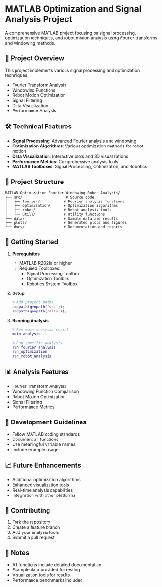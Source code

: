 # MATLAB Optimization and Signal Analysis Project

A comprehensive MATLAB project focusing on signal processing, optimization techniques, and robot motion analysis using Fourier transforms and windowing methods.

## 🎯 Project Overview
This project implements various signal processing and optimization techniques:
- Fourier Transform Analysis
- Windowing Functions
- Robot Motion Optimization
- Signal Filtering
- Data Visualization
- Performance Analysis

## 🛠️ Technical Features
- **Signal Processing**: Advanced Fourier analysis and windowing
- **Optimization Algorithms**: Various optimization methods for robot motion
- **Data Visualization**: Interactive plots and 3D visualizations
- **Performance Metrics**: Comprehensive analysis tools
- **MATLAB Toolboxes**: Signal Processing, Optimization, and Robotics

## 📁 Project Structure
```
MATLAB_Optimization_Fourier_Windowing_Robot_Analysis/
├── src/                    # Source code
│   ├── fourier/           # Fourier analysis functions
│   ├── optimization/      # Optimization algorithms
│   ├── robot/             # Robot analysis tools
│   └── utils/             # Utility functions
├── data/                  # Sample data and results
├── plots/                 # Generated plots and figures
└── docs/                  # Documentation and reports
```

## 🚀 Getting Started
1. **Prerequisites**
   - MATLAB R2021a or higher
   - Required Toolboxes:
     - Signal Processing Toolbox
     - Optimization Toolbox
     - Robotics System Toolbox

2. **Setup**
   ```matlab
   % Add project paths
   addpath(genpath('src'));
   addpath(genpath('data'));
   ```

3. **Running Analysis**
   ```matlab
   % Run main analysis script
   main_analysis
   
   % Run specific analysis
   run_fourier_analysis
   run_optimization
   run_robot_analysis
   ```

## 📊 Analysis Features
- Fourier Transform Analysis
- Windowing Function Comparison
- Robot Motion Optimization
- Signal Filtering
- Performance Metrics

## 🔧 Development Guidelines
- Follow MATLAB coding standards
- Document all functions
- Use meaningful variable names
- Include example usage

## 📈 Future Enhancements
- Additional optimization algorithms
- Enhanced visualization tools
- Real-time analysis capabilities
- Integration with other platforms

## 🤝 Contributing
1. Fork the repository
2. Create a feature branch
3. Add your analysis tools
4. Submit a pull request

## 📝 Notes
- All functions include detailed documentation
- Example data provided for testing
- Visualization tools for results
- Performance benchmarks included 